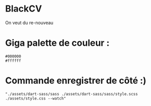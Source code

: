 # BlackCV
On veut du re-nouveau

# Giga palette de couleur :
    #000000
    #ffffff

# Commande enregistrer de côté :)
    "./assets/dart-sass/sass ./assets/dart-sass/sass/style.scss ./assets/style.css --watch"